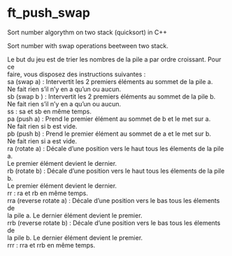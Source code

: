 # ft_push_swap
Sort number algorythm on two stack (quicksort) in C++

Sort number with swap operations beetween two stack.

Le but du jeu est de trier les nombres de la pile a par ordre croissant. Pour ce  
faire, vous disposez des instructions suivantes :  
sa (swap a) : Intervertit les 2 premiers éléments au sommet de la pile a.  
Ne fait rien s’il n’y en a qu’un ou aucun.  
sb (swap b ) : Intervertit les 2 premiers éléments au sommet de la pile b.  
Ne fait rien s’il n’y en a qu’un ou aucun.  
ss : sa et sb en même temps.  
pa (push a) : Prend le premier élément au sommet de b et le met sur a.  
Ne fait rien si b est vide.  
pb (push b) : Prend le premier élément au sommet de a et le met sur b.  
Ne fait rien si a est vide.  
ra (rotate a) : Décale d’une position vers le haut tous les élements de la pile a.  
Le premier élément devient le dernier.  
rb (rotate b) : Décale d’une position vers le haut tous les élements de la pile b.  
Le premier élément devient le dernier.  
rr : ra et rb en même temps.  
rra (reverse rotate a) : Décale d’une position vers le bas tous les élements de  
la pile a. Le dernier élément devient le premier.  
rrb (reverse rotate b) : Décale d’une position vers le bas tous les élements de  
la pile b. Le dernier élément devient le premier.  
rrr : rra et rrb en même temps.  
